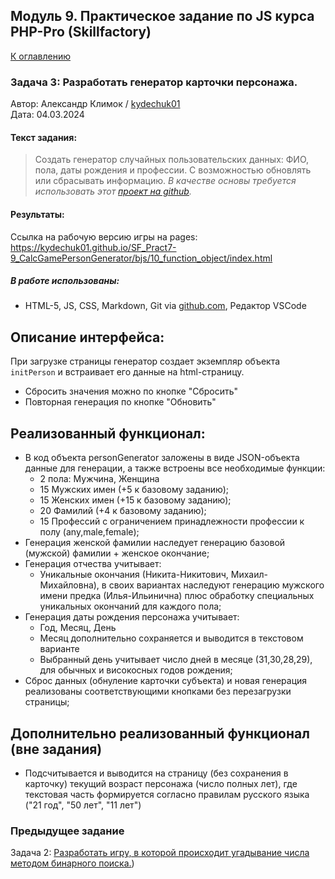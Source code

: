 
## Модуль 9. Практическое задание по JS курса PHP-Pro (Skillfactory)

[К оглавлению](../../README.MD)

### Задача 3: Разработать генератор карточки персонажа.

Автор: Александр Климок / [kydechuk01](https://github.com/kydechuk01/)
<br>Дата: 04.03.2024

#### Текст задания:
>Создать генератор случайных пользовательских данных: ФИО, пола, даты рождения и профессии. С возможностью обновлять или сбрасывать информацию.
>*В качестве основы требуется использовать этот [проект на github](https://github.com/SkillfactoryCoding/php/).*

#### Результаты:
Ссылка на рабочую версию игры на pages:
https://kydechuk01.github.io/SF_Pract7-9_CalcGamePersonGenerator/bjs/10_function_object/index.html
##### В работе использованы:
- HTML-5, JS, CSS, Markdown, Git via [github.com](https://github.com), Редактор VSCode


## Описание интерфейса:
При загрузке страницы генератор создает экземпляр объекта <code>initPerson</code> и встраивает его данные на html-страницу.

- Сбросить значения можно по кнопке "Сбросить"
- Повторная генерация по кнопке "Обновить"
  

## Реализованный функционал:

- В код объекта personGenerator заложены в виде JSON-объекта данные для генерации, а также встроены все необходимые функции:
  - 2 пола: Мужчина, Женщина
  - 15 Мужских имен (+5 к базовому заданию);
  - 15 Женских имен (+15 к базовому заданию);
  - 20 Фамилий (+4 к базовому заданию);
  - 15 Профессий с ограничением принадлежности профессии к полу (any,male,female);
- Генерация женской фамилии наследует генерацию базовой (мужской) фамилии + женское окончание;
- Генерация отчества учитывает:
  - Уникальные окончания (Никита-Никитович, Михаил-Михайловна), в своих вариантах  наследуют генерацию мужского имени предка (Илья-Ильинична) плюс обработку специальных уникальных окончаний для каждого пола;
- Генерация даты рождения персонажа учитывает:
  - Год, Месяц, День
  - Месяц дополнительно сохраняется и выводится в текстовом варианте
  - Выбранный день учитывает число дней в месяце (31,30,28,29), для обычных и високосных годов рождения;
- Сброс данных (обнуление карточки субъекта) и новая генерация реализованы соответствующими кнопками без перезагрузки страницы;

## Дополнительно реализованный функционал (вне задания)
- Подсчитывается и выводится на страницу (без сохранения в карточку) текущий возраст персонажа (число полных лет), где текстовая часть формируется согласно правилам русского языка ("21 год", "50 лет", "11 лет")

  

### Предыдущее задание

Задача 2: [Разработать игру, в которой происходит угадывание числа методом бинарного поиска.](../08_if_else/README.MD))